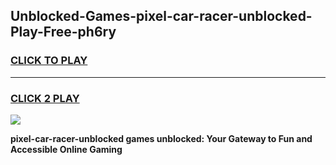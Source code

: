 
## Unblocked-Games-pixel-car-racer-unblocked-Play-Free-ph6ry
<h3>
<a href="https://premium76.site?title=pixel-car-racer-unblocked&ref=10A">CLICK TO PLAY</a></h3>
<hr>

<h3>
<a href="https://premium76.site?title=pixel-car-racer-unblocked&ref=10A">CLICK 2 PLAY</a>
  
</h3>

<a href="https://premium76.site?title=pixel-car-racer-unblocked&ref=10A"><img src="https://clearcache.store/games.png"></a>


**pixel-car-racer-unblocked games unblocked: Your Gateway to Fun and Accessible Online Gaming**
